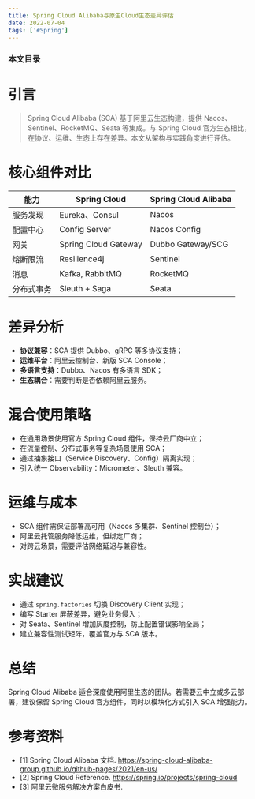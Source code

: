 ```yaml
---
title: Spring Cloud Alibaba与原生Cloud生态差异评估
date: 2022-07-04
tags: ['#Spring']
---
```


### 本文目录
<!-- toc -->

# 引言
> Spring Cloud Alibaba (SCA) 基于阿里云生态构建，提供 Nacos、Sentinel、RocketMQ、Seata 等集成。与 Spring Cloud 官方生态相比，在协议、运维、生态上存在差异。本文从架构与实践角度进行评估。

# 核心组件对比
| 能力 | Spring Cloud | Spring Cloud Alibaba |
| --- | --- | --- |
| 服务发现 | Eureka、Consul | Nacos | 
| 配置中心 | Config Server | Nacos Config |
| 网关 | Spring Cloud Gateway | Dubbo Gateway/SCG |
| 熔断限流 | Resilience4j | Sentinel |
| 消息 | Kafka, RabbitMQ | RocketMQ |
| 分布式事务 | Sleuth + Saga | Seata |

# 差异分析
- **协议兼容**：SCA 提供 Dubbo、gRPC 等多协议支持；
- **运维平台**：阿里云控制台、新版 SCA Console；
- **多语言支持**：Dubbo、Nacos 有多语言 SDK；
- **生态耦合**：需要判断是否依赖阿里云服务。

# 混合使用策略
- 在通用场景使用官方 Spring Cloud 组件，保持云厂商中立；
- 在流量控制、分布式事务等复杂场景使用 SCA；
- 通过抽象接口（Service Discovery、Config）隔离实现；
- 引入统一 Observability：Micrometer、Sleuth 兼容。

# 运维与成本
- SCA 组件需保证部署高可用（Nacos 多集群、Sentinel 控制台）；
- 阿里云托管服务降低运维，但绑定厂商；
- 对跨云场景，需要评估网络延迟与兼容性。

# 实战建议
- 通过 `spring.factories` 切换 Discovery Client 实现；
- 编写 Starter 屏蔽差异，避免业务侵入；
- 对 Seata、Sentinel 增加灰度控制，防止配置错误影响全局；
- 建立兼容性测试矩阵，覆盖官方与 SCA 版本。

# 总结
Spring Cloud Alibaba 适合深度使用阿里生态的团队。若需要云中立或多云部署，建议保留 Spring Cloud 官方组件，同时以模块化方式引入 SCA 增强能力。

# 参考资料
- [1] Spring Cloud Alibaba 文档. https://spring-cloud-alibaba-group.github.io/github-pages/2021/en-us/
- [2] Spring Cloud Reference. https://spring.io/projects/spring-cloud
- [3] 阿里云微服务解决方案白皮书.
